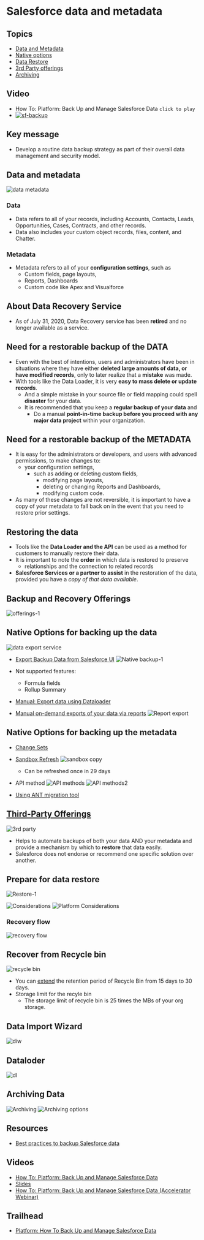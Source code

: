 # Salesforce data and metadata 


## Topics
- [Data and Metadata](#dmd)
- [Native options](#native)
- [Data Restore](#restore)
- [3rd Party offerings ](#3p)
- [Archiving](#archiving)

## Video 
- How To: Platform: Back Up and Manage Salesforce Data ```click to play```
- [![sf-backup](img/sf-backup-1.png)](https://salesforce.vidyard.com/watch/epvXNRWrrPHtto735nS2rh?)

## Key message
- Develop a routine data backup strategy as part of their overall data management and security model.  

<a name='dmd'></a>

## Data and metadata

![data metadata](img/data-metadata-1.png)

### Data
- Data refers to all of your records, including Accounts, Contacts, Leads, Opportunities, Cases, Contracts, and other records. 
- Data also includes your custom object records, files, content, and Chatter.

### Metadata
- Metadata refers to all of your **configuration settings**, such as 
    - Custom fields, page layouts, 
    - Reports, Dashboards 
    - Custom code like Apex and Visualforce


## About Data Recovery Service
- As of July 31, 2020, Data Recovery service has been **retired** and no longer available as a service. 


## Need for a restorable backup of the DATA
- Even with the best of intentions, users and administrators have been in situations where they have either **deleted large amounts of data, or have modified records**, only to later realize that a **mistake** was made. 
- With tools like the Data Loader, it is very **easy to mass delete or update records**. 
    - And a simple mistake in your source file or field mapping could spell **disaster** for your data. 
    - It is recommended that you keep a **regular backup of your data** and 
        - Do a manual **point-in-time backup before you proceed with any major data project** within your organization.

## Need for a restorable backup of the METADATA
- It is easy for the administrators or developers, and users with advanced permissions, to make changes to:
    -  your configuration settings, 
        - such as adding or deleting custom fields, 
            - modifying page layouts, 
            - deleting or changing Reports and Dashboards, 
            - modifying custom code. 
- As many of these changes are not reversible, it is important to have a copy of your metadata to fall back on in the event that you need to restore prior settings.


## Restoring the data
- Tools like the **Data Loader and the API** can be used  as a method for customers to manually restore their data.
- It is important to note the **order** in which data is restored to preserve
    - relationships and the connection to related records 
- **Salesforce Services or a partner to assist**  in the restoration of the data, provided you  have a *copy of that data available*.




## Backup and Recovery Offerings
![offerings-1](img/backup-options-1.png)

<a name='native'></a>
## Native Options for backing up the data
![data export service](img/dataExport-service-1.png)
- [Export Backup Data from Salesforce UI](https://help.salesforce.com/articleView?id=sf.admin_exportdata.htm&type=5)
![Native backup-1](img/dataexport-1.gif)
- Not supported features:
    - Formula fields
    - Rollup Summary

- [Manual: Export data using Dataloader](https://help.salesforce.com/articleView?id=sf.exporting_data.htm&type=5)
- [Manual on-demand exports of your data via reports](https://help.salesforce.com/articleView?id=sf.reports_export.htm&type=5)
![Report export](img/reportExport-1.png)

## Native Options for backing up the metadata
- [Change Sets](https://help.salesforce.com/articleView?id=changesets.htm&type=5)
- [Sandbox Refresh](https://help.salesforce.com/articleView?id=data_sandbox_create.htm&type=5)
![sandbox copy](img/fullcopy-sbx-copy.png)
    - Can be refreshed once in 29 days

- API method
![API methods](img/api-method-1.png)
![API methods2](img/api-method-2.png)



- [Using ANT migration tool](https://developer.salesforce.com/docs/atlas.en-us.daas.meta/daas/forcemigrationtool_install.htm)

<a name='3p'></a>
## [Third-Party Offerings](https://appexchange.salesforce.com/appxSearchKeywordResults?keywords=backup&searchType=simpleSearch)
![3rd party](img/3rd-party-1.png)
- Helps to automate backups of both your data AND your metadata and provide a mechanism by which to **restore** that data easily.
- Salesforce does not endorse or recommend one specific solution over another.


<a name='restore'></a>

## Prepare for data restore
![Restore-1](img/restore-1.png)

![Considerations](img/considerations-1.png)
![Platform Considerations](img/platform-considerations-1.png)
### Recovery flow
![recovery flow](img/recovery-flow-1.png)

## Recover from Recycle bin
![recycle bin](img/recycle-bin-1.png)
- You can [extend](https://help.salesforce.com/articleView?id=000336103&type=1&mode=1) the retention period of Recycle Bin from 15 days to 30 days.
- Storage limit for the recyle bin
    - The storage limit of recycle bin is 25 times the MBs of your  org storage. 

## Data Import Wizard

![diw](img/diw-1.png)

## Dataloder
![dl](img/dataloader-1.png)


<a name='archiving'></a>

## Archiving Data
![Archiving](img/archive-1.png)
![Archiving options](img/archive-options-1.png)

## Resources
- [Best practices to backup Salesforce data](https://help.salesforce.com/articleView?id=000334121&type=1&mode=1)

## Videos
- [How To: Platform: Back Up and Manage Salesforce Data](https://salesforce.vidyard.com/watch/epvXNRWrrPHtto735nS2rh?)
- [Slides](https://org62.my.salesforce.com/sfc/p/#000000000062/a/3y0000003Il7/yKsV5ld_Ysk5O5FRTIrez4Mts6nLYPsDe22xx9qM9Zs)
- [How To: Platform: Back Up and Manage Salesforce Data (Accelerator Webinar)](https://help.salesforce.com/articleView?id=000354893&language=en_US&mode=1&type=1)


## Trailhead
- [Platform: How To Back Up and Manage Salesforce Data](https://trailhead.salesforce.com/users/officialblaze/trailmixes/platform-how-to-backup-and-manage-salesforce-data)
